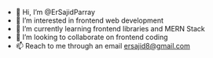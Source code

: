 - 👋 Hi, I’m @ErSajidParray
- 👀 I’m interested in frontend web development 
- 🌱 I’m currently learning frontend libraries and MERN Stack
- 💞️ I’m looking to collaborate on frontend coding 
- 📫 Reach to me through an email ersajid8@gmail.com

<!---
ErSajidParray/ErSajidParray is a ✨ special ✨ repository because its `README.md` (this file) appears on your GitHub profile.
You can click the Preview link to take a look at your changes.
--->
